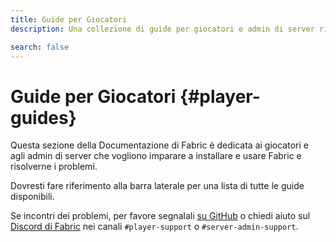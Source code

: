 ```yaml
---
title: Guide per Giocatori
description: Una collezione di guide per giocatori e admin di server riguardo all'installazione e all'uso di Fabric.

search: false
---
```


# Guide per Giocatori {#player-guides}

Questa sezione della Documentazione di Fabric è dedicata ai giocatori e agli admin di server che vogliono imparare a installare e usare Fabric e risolverne i problemi.

Dovresti fare riferimento alla barra laterale per una lista di tutte le guide disponibili.

Se incontri dei problemi, per favore segnalali [su GitHub](https://github.com/FabricMC/fabric-docs) o chiedi aiuto sul [Discord di Fabric](https://discord.gg/v6v4pMv) nei canali `#player-support` o `#server-admin-support`.
